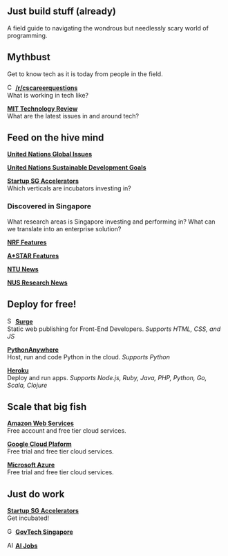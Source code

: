 ## Just build stuff (already)
A field guide to navigating the wondrous but needlessly scary world of programming.

## Mythbust
Get to know tech as it is today from people in the field.

<img src="https://styles.redditmedia.com/t5_2sdpm/styles/communityIcon_u6zl61vcy9511.png?width=256&s=c175de99213f30466ec007fc18704a0414f97c9e" height="15" alt="CS Career Questions Logo"> [**/r/cscareerquestions**](https://www.reddit.com/r/cscareerquestions/)<br />
What is working in tech like?

[**MIT Technology Review**](https://www.technologyreview.com/)<br />
What are the latest issues in and around tech?

## Feed on the hive mind
[**United Nations Global Issues**](https://www.un.org/en/global-issues/)

[**United Nations Sustainable Development Goals**](https://www.un.org/sustainabledevelopment/sustainable-development-goals/)

[**Startup SG Accelerators**](https://www.startupsg.gov.sg/directory/incubators/)<br />
Which verticals are incubators investing in?

### Discovered in Singapore
What research areas is Singapore investing and performing in? What can we translate into an enterprise solution?

[**NRF Features**](https://www.nrf.gov.sg/features/features)

[**A*STAR Features**](https://www.a-star.edu.sg/News-and-Events/a-star-news/features)

[**NTU News**](https://www.ntu.edu.sg/news/?listingKeyword=&sort=latest&categories=6fa7163b-268a-48f8-893b-fac804a131d4&page=1)

[**NUS Research News**](https://news.nus.edu.sg/research)

## Deploy for free!
<img src="https://surge.sh/images/logos/svg/surge-logo.svg" height="15" alt='Surge Logo'>  [**Surge**](https://surge.sh/)<br />
Static web publishing for Front-End Developers. *Supports HTML, CSS, and JS*

<!-- <img src="https://www.pythonanywhere.com/static/anywhere/images/PA-logo.svg" height="15" alt='Python Anywhere Logo'>  -->
[**PythonAnywhere**](https://www.pythonanywhere.com/)<br />
Host, run and code Python in the cloud. *Supports Python*

[**Heroku**](https://www.heroku.com/home)<br />
Deploy and run apps. *Supports Node.js, Ruby, Java, PHP, Python, Go, Scala, Clojure*

## Scale that big fish
[**Amazon Web Services**](https://aws.amazon.com/)<br />
Free account and free tier cloud services.

[**Google Cloud Plaform**](https://cloud.google.com/free)<br />
Free trial and free tier cloud services.

[**Microsoft Azure**](https://azure.microsoft.com/en-us/free/)<br />
Free trial and free tier cloud services.

## Just do work
[**Startup SG Accelerators**](https://www.startupsg.gov.sg/directory/incubators/)<br />
Get incubated!

<img src="https://media-exp3.licdn.com/dms/image/C4D0BAQGT9Dy38Q2jdQ/company-logo_200_200/0/1519890805213?e=1633564800&v=beta&t=i80ZZaQKc16Qp8_Tri580CEpsAkOmNXYfqcm50n_Ljo" height="15" alt="GovTech Logo"> [**GovTech Singapore**](https://www.linkedin.com/jobs/search/?f_C=164351&geoId=92000000)

<img src="https://ai-jobs.net/static/img/ai-jobs-logo.png" height="15" alt="AI Jobs Logo"> [**AI Jobs**](https://ai-jobs.net/)
